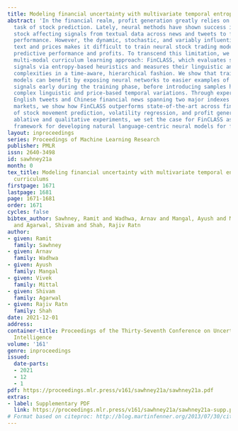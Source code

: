 ```yaml
---
title: Modeling financial uncertainty with multivariate temporal entropy-based curriculums
abstract: 'In the financial realm, profit generation greatly relies on the complicated
  task of stock prediction. Lately, neural methods have shown success in exploiting
  stock affecting signals from textual data across news and tweets to forecast stock
  performance. However, the dynamic, stochastic, and variably influential nature of
  text and prices makes it difficult to train neural stock trading models, limiting
  predictive performance and profits. To transcend this limitation, we propose a novel
  multi-modal curriculum learning approach: FinCLASS, which evaluates stock affecting
  signals via entropy-based heuristics and measures their linguistic and price-based
  complexities in a time-aware, hierarchical fashion. We show that training financial
  models can benefit by exposing neural networks to easier examples of stock affecting
  signals early during the training phase, before introducing samples having more
  complex linguistic and price-based temporal variations. Through experiments on benchmark
  English tweets and Chinese financial news spanning two major indexes and four global
  markets, we show how FinCLASS outperforms state-of-the-art across financial tasks
  of stock movement prediction, volatility regression, and profit generation. Through
  ablative and qualitative experiments, we set the case for FinCLASS as a generalizable
  framework for developing natural language-centric neural models for financial tasks.'
layout: inproceedings
series: Proceedings of Machine Learning Research
publisher: PMLR
issn: 2640-3498
id: sawhney21a
month: 0
tex_title: Modeling financial uncertainty with multivariate temporal entropy-based
  curriculums
firstpage: 1671
lastpage: 1681
page: 1671-1681
order: 1671
cycles: false
bibtex_author: Sawhney, Ramit and Wadhwa, Arnav and Mangal, Ayush and Mittal, Vivek
  and Agarwal, Shivam and Shah, Rajiv Ratn
author:
- given: Ramit
  family: Sawhney
- given: Arnav
  family: Wadhwa
- given: Ayush
  family: Mangal
- given: Vivek
  family: Mittal
- given: Shivam
  family: Agarwal
- given: Rajiv Ratn
  family: Shah
date: 2021-12-01
address:
container-title: Proceedings of the Thirty-Seventh Conference on Uncertainty in Artificial
  Intelligence
volume: '161'
genre: inproceedings
issued:
  date-parts:
  - 2021
  - 12
  - 1
pdf: https://proceedings.mlr.press/v161/sawhney21a/sawhney21a.pdf
extras:
- label: Supplementary PDF
  link: https://proceedings.mlr.press/v161/sawhney21a/sawhney21a-supp.pdf
# Format based on citeproc: http://blog.martinfenner.org/2013/07/30/citeproc-yaml-for-bibliographies/
---
```

